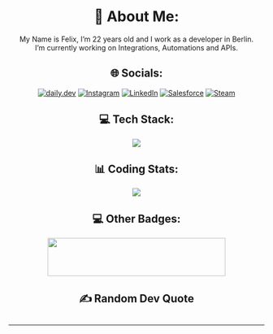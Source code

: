 <h1 align="center">💫 About Me:</h1>
<p align="center">
  My Name is Felix, I’m 22 years old and I work as a developer in Berlin.
  </br>I’m currently working on Integrations, Automations and APIs.
</p>


<h2 align="center"> 🌐 Socials: </h2>
<p align="center">
  <a href="https://app.daily.dev/felixlerch"><img src="https://img.shields.io/badge/daily.dev-CE3DF3?style=for-the-badge&amp;logo=daily.dev&amp;logoColor=white" alt="daily.dev"></a>
  <a href="https://instagram.com/darksoul.felix"><img src="https://img.shields.io/badge/Instagram-%23E4405F.svg?style=for-the-badge&amp;logo=Instagram&amp;logoColor=white" alt="Instagram"></a> 
  <a href="https://linkedin.com/in/felixlerch"><img src="https://img.shields.io/badge/LinkedIn-%230077B5.svg?style=for-the-badge&amp;logo=linkedin&amp;logoColor=white" alt="LinkedIn"></a> 
  <a href="https://www.salesforce.com/trailblazer/felixlerch"><img src="https://img.shields.io/badge/Salesforce-00D8FF?style=for-the-badge&amp;logo=salesforce&amp;logoColor=white" alt="Salesforce"></a>
  <a href="https://steamcommunity.com/id/lizard_darksoul/"><img src="https://img.shields.io/badge/Steam-000000?style=for-the-badge&amp;logo=Steam&amp;logoColor=white" alt="Steam"></a>
</p>


<h2 align="center"> 💻 Tech Stack: </h2>

<p align="center">
  <a href="https://skillicons.dev">
    <img src="https://skillicons.dev/icons?i=java,spring,maven,gradle,ts,js,nodejs,npm,prisma,cs,mysql,git,gitlab,github,heroku,postman,idea,webstorm,rider,vscode,windows,linux&theme=dark&perline=11" />
  </a>
</p>

<h2 align="center"> 📊 Coding Stats: </h2>

<p align="center">
  <a href="https://wakatime.com"><img src="https://wakatime.com/share/@8a35a67b-f78a-43d9-a8b4-f5ff3f4ca333/7c2b7941-8756-4cf1-b684-86c6a314b262.png" /></a>
</p>

<h2 align="center"> 💻 Other Badges: </h2>

<p align="center">
  <a href="https://steamcommunity.com/id/lizard_darksoul/"><img src="https://steam-widget.com/widget/img?id=76561198120613721" width="350" height="75" /></a>
</p>

<!--
<h2 align="center"> 📊 GitHub Stats: </h2>
<p align="center">
  <img src="https://github-readme-stats.vercel.app/api?username=felixlerch&amp;theme=tokyonight&amp;hide_border=true&amp;include_all_commits=true&amp;count_private=true" alt=""><br/>
  <img src="https://github-readme-streak-stats.herokuapp.com/?user=felixlerch&amp;theme=tokyonight&amp;hide_border=true" alt=""><br/>
  <img src="https://github-readme-stats.vercel.app/api/top-langs/?username=felixlerch&amp;theme=tokyonight&amp;hide_border=true&amp;include_all_commits=true&amp;count_private=true&amp;layout=compact" alt="">
</p>

<h2 align="center"> 🏆 GitHub Trophies </h2>
<p align="center">
  <img src="https://github-profile-trophy.vercel.app/?username=felixlerch&amp;theme=tokyonight&amp;no-frame=true&amp;no-bg=false&amp;margin-w=4" alt="">
</p>
-->

<h2 align="center"> ✍️ Random Dev Quote </h2>
<p align="center">
  <img src="https://quotes-github-readme.vercel.app/api?type=vetical&amp;theme=tokyonight" alt="">
</p>

---

